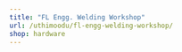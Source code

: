 ```yaml
---
title: "FL Engg. Welding Workshop"
url: /uthimoodu/fl-engg-welding-workshop/
shop: hardware
---
```

